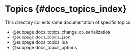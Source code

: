 # Topics {#docs_topics_index}

This directory collects some documentation of specific topics:

* @subpage docs_topics_change_op_serialization
* @subpage docs_topics_json
* @subpage docs_topics_lua
* @subpage docs_topics_options
